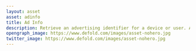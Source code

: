 ```yaml
---
layout: asset
asset: adinfo
title: Ad Info
description: Retrieve an advertising identifier for a device or user. Advertisers use this to id so they can deliver customized advertising. The id is used for tracking and identifying a user (without revealing personal information). On iOS this extension also supports the App Tracking Transparency framework.
opengraph_image: https://www.defold.com/images/asset-nohero.jpg
twitter_image: https://www.defold.com/images/asset-nohero.jpg
---
```

